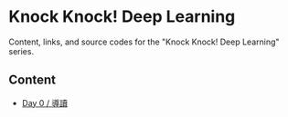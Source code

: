 # Knock Knock! Deep Learning

Content, links, and source codes for the "Knock Knock! Deep Learning" series.

## Content

- [Day 0 / 導讀](https://ithelp.ithome.com.tw/articles/10237004)
